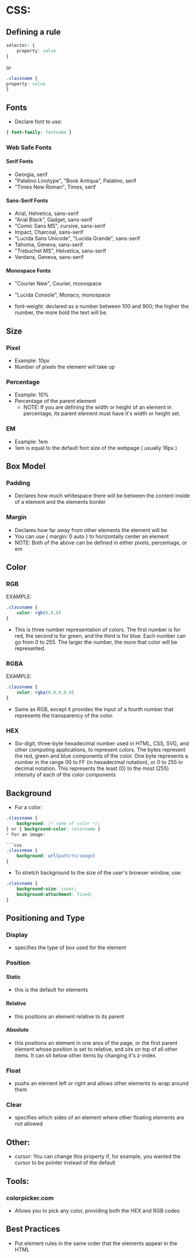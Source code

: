 # CSS:

## Defining a rule
```css
selector: {
	property: value
}
```

or

```css
.classname {
property: value
}
```

## Fonts
* Declare font to use:

```css
{ font-family: fontname }
```

### Web Safe Fonts

#### Serif Fonts
* Georgia, serif
* "Palatino Linotype", "Book Antiqua", Palatino, serif
* "Times New Roman", Times, serif

#### Sans-Serif Fonts
* Arial, Helvetica, sans-serif
* "Arial Black", Gadget, sans-serif
* "Comic Sans MS", cursive, sans-serif
* Impact, Charcoal, sans-serif
* "Lucida Sans Unicode", "Lucida Grande", sans-serif
* Tahoma, Geneva, sans-serif
* "Trebuchet MS", Helvetica, sans-serif
* Verdana, Geneva, sans-serif

#### Monospace Fonts
* "Courier New", Courier, monospace
* "Lucida Console", Monaco, monospace

* font-weight: declared as a number between 100 and 900; the higher the number, the more bold the text will be.

## Size
### Pixel
* Example: 10px
* Number of pixels the element will take up
### Percentage
* Example: 10%
* Percentage of the parent element
	* NOTE: If you are defining the width or height of an element in percentage, its parent element must have it's width or height set.
### EM
* Example: 1em
* 1em is equal to the default font size of the webpage ( usually 16px )

## Box Model
### Padding
* Declares how much whitespace there will be between the content inside of a element and the elements border
### Margin
* Declares how far away from other elements the element will be
* You can use { margin: 0 auto } to horizontally center an element
* NOTE: Both of the above can be defined in either pixels, percentage, or em

## Color
### RGB
EXAMPLE:
```css
.classname {
	color: rgb(0,0,0)
}
```

*	This is three number representation of colors. The first number is for red, the second is for green, and the third is for blue. Each number can go from 0 to 255. The larger the number, the more that color will be represented.

### RGBA
EXAMPLE:
```css
.classname {
	color: rgba(0,0,0,0.8)
}
```

* Same as RGB, except it provides the input of a fourth number that represents the transparency of the color.

### HEX
* Six-digit, three-byte hexadecimal number used in HTML, CSS, SVG, and other computing applications, to represent colors. The bytes represent the red, green and blue components of the color. One byte represents a number in the range 00 to FF (in hexadecimal notation), or 0 to 255 in decimal notation. This represents the least (0) to the most (255) intensity of each of the color components

## Background
* For a color:
```css
.classname {
	background: /* name of color */;
} or { background-color: colorname }
* For an image:

```css
.classnmae {
	background: url(path/to/image)
}
```

* To stretch background to the size of the user's browser window, use:

```css
.classname {
	background-size: cover;
	background-attachment: fixed;
}
```

## Positioning and Type
### Display
* specifies the type of box used for the element

### Position

#### Static
* this is the default for elements

#### Relative
* this positions an element relative to its parent

#### Absolute
* this positions an element in one area of the page, or the first parent element whose position is set to relative, and sits on top of all other items. It can sit below other items by changing it's z-index.

### Float
* pushs an element left or right and allows other elements to wrap around them

### Clear
* specifies which sides of an element where other floating elements are not allowed

## Other:
* cursor: You can change this property if, for example, you wanted the cursor to be pointer instead of the default

## Tools:
### colorpicker.com
* Allows you to pick any color, providing both the HEX and RGB codes

## Best Practices
* Put element rules in the same order that the elements appear in the HTML
